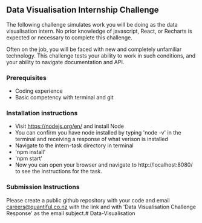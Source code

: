 ## Data Visualisation Internship Challenge
The following challenge simulates work you will be doing as the data visualisation intern. No prior knowledge of javascript, React, or Recharts is expected or necessary to complete this challenge.

Often on the job, you will be faced with new and completely unfamiliar technology. This challenge tests your ability to work in such conditions, and your ability to navigate documentation and API.

### Prerequisites
- Coding experience
- Basic competency with terminal and git


### Installation instructions
- Visit https://nodejs.org/en/ and install Node 
- You can confirm you have node installed by typing 'node -v' in the terminal and receiving a response of what verison is installed
- Navigate to the intern-task directory in terminal 
- 'npm install'
- 'npm start'
- Now you can open your browser and navigate to http://localhost:8080/ to see the instructions for the task.

### Submission Instructions

Please create a public github repository with your code and email careers@quantiful.co.nz with the link and with 'Data Visualisation Challenge Response' as the email subject.# Data-Visualisation
